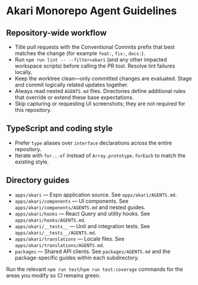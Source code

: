 # Akari Monorepo Agent Guidelines

## Repository-wide workflow
- Title pull requests with the Conventional Commits prefix that best matches the change (for example `feat:`, `fix:`, `docs:`).
- Run `npm run lint -- --filter=akari` (and any other impacted workspace scripts) before calling the PR tool. Resolve lint failures locally.
- Keep the worktree clean—only committed changes are evaluated. Stage and commit logically related updates together.
- Always read nested `AGENTS.md` files. Directories define additional rules that override or extend these base expectations.
- Skip capturing or requesting UI screenshots; they are not required for this repository.

## TypeScript and coding style
- Prefer `type` aliases over `interface` declarations across the entire repository.
- Iterate with `for...of` instead of `Array.prototype.forEach` to match the existing style.

## Directory guides
- `apps/akari` — Expo application source. See `apps/akari/AGENTS.md`.
- `apps/akari/components` — UI components. See `apps/akari/components/AGENTS.md` and nested guides.
- `apps/akari/hooks` — React Query and utility hooks. See `apps/akari/hooks/AGENTS.md`.
- `apps/akari/__tests__` — Unit and integration tests. See `apps/akari/__tests__/AGENTS.md`.
- `apps/akari/translations` — Locale files. See `apps/akari/translations/AGENTS.md`.
- `packages` — Shared API clients. See `packages/AGENTS.md` and the package-specific guides within each subdirectory.

Run the relevant `npm run test`/`npm run test:coverage` commands for the areas you modify so CI remains green.
